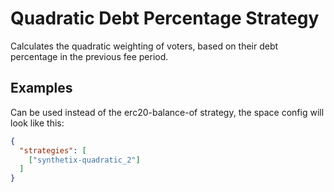 # Quadratic Debt Percentage Strategy

Calculates the quadratic weighting of voters, based on their debt percentage in the previous fee period.

## Examples

Can be used instead of the erc20-balance-of strategy, the space config will look like this:

```JSON
{
  "strategies": [
    ["synthetix-quadratic_2"]
  ]
}
```
